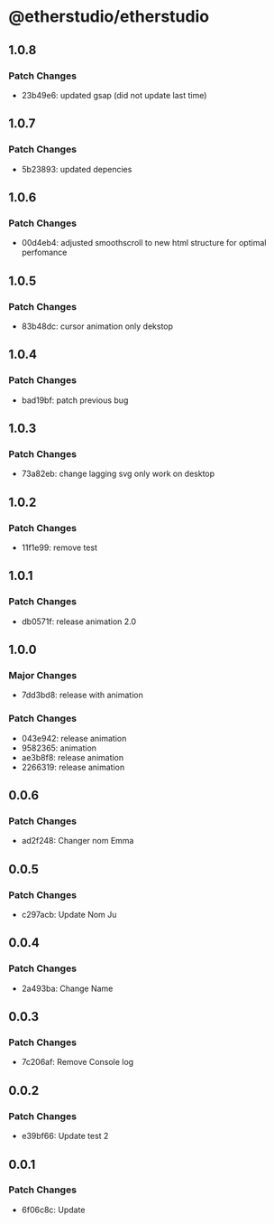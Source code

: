 # @etherstudio/etherstudio

## 1.0.8

### Patch Changes

- 23b49e6: updated gsap (did not update last time)

## 1.0.7

### Patch Changes

- 5b23893: updated depencies

## 1.0.6

### Patch Changes

- 00d4eb4: adjusted smoothscroll to new html structure for optimal perfomance

## 1.0.5

### Patch Changes

- 83b48dc: cursor animation only dekstop

## 1.0.4

### Patch Changes

- bad19bf: patch previous bug

## 1.0.3

### Patch Changes

- 73a82eb: change lagging svg only work on desktop

## 1.0.2

### Patch Changes

- 11f1e99: remove test

## 1.0.1

### Patch Changes

- db0571f: release animation 2.0

## 1.0.0

### Major Changes

- 7dd3bd8: release with animation

### Patch Changes

- 043e942: release animation
- 9582365: animation
- ae3b8f8: release animation
- 2266319: release animation

## 0.0.6

### Patch Changes

- ad2f248: Changer nom Emma

## 0.0.5

### Patch Changes

- c297acb: Update Nom Ju

## 0.0.4

### Patch Changes

- 2a493ba: Change Name

## 0.0.3

### Patch Changes

- 7c206af: Remove Console log

## 0.0.2

### Patch Changes

- e39bf66: Update test 2

## 0.0.1

### Patch Changes

- 6f06c8c: Update
